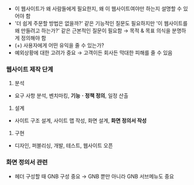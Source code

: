 - 이 웹사이트가 왜 사람들에게 필요한지, 왜 이 웹사이트여야만 하는지 설명할 수 있어야 함
- '더 쉽게 주문할 방법은 없을까?' 같은 기능적인 질문도 필요하지만 '이 웹사이트를 왜 만들려고 하는가?' 같은 근본적인 질문이 필요함 → 목적 & 목표 의식을 분명하게 정의해야 함
- (+) 사용자에게 어떤 유익을 줄 수 있는가?
- 예외상황에 대한 고려가 중요 → 고객이든 회사든 막대한 피해를 줄 수 있음

### 웹사이트 제작 단계

1. 분석
- 요구 사항 분석, 벤치마킹, **기능ㆍ정책 정의**, 일정 산출
1. 설계
- 사이트 구조 설계, 사이트 맵 작성, 화면 설계, **화면 정의서 작성**
1. 구현
- 디자인, 퍼블리싱, 개발, 테스트, 웹사이트 오픈

### 화면 정의서 관련

- 헤더 구성할 때 GNB 구성 중요 → GNB 뿐만 아니라 GNB 서브메뉴도 중요